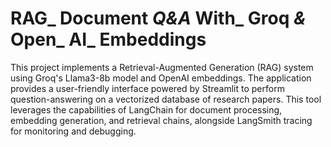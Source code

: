 # RAG_ Document _Q&A_ With_ Groq _&_ Open_ AI_ Embeddings
 This project implements a Retrieval-Augmented Generation (RAG) system using Groq's Llama3-8b model and OpenAI embeddings. The application provides a user-friendly interface powered by Streamlit to perform question-answering on a vectorized database of research papers. This tool leverages the capabilities of LangChain for document processing, embedding generation, and retrieval chains, alongside LangSmith tracing for monitoring and debugging.
